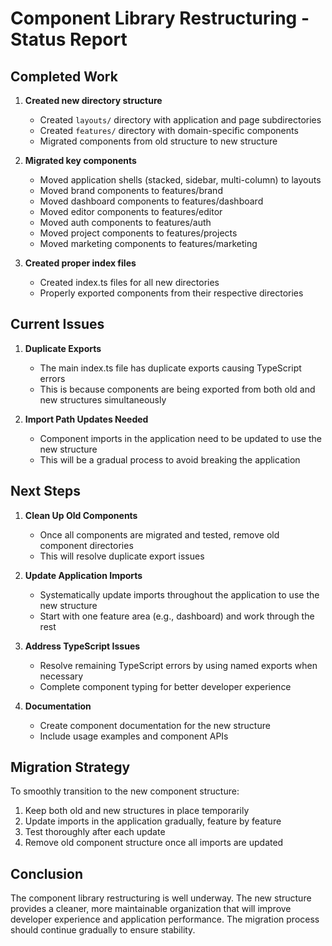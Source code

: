# Component Library Restructuring - Status Report

## Completed Work

1. **Created new directory structure**
   - Created `layouts/` directory with application and page subdirectories
   - Created `features/` directory with domain-specific components
   - Migrated components from old structure to new structure

2. **Migrated key components**
   - Moved application shells (stacked, sidebar, multi-column) to layouts
   - Moved brand components to features/brand
   - Moved dashboard components to features/dashboard
   - Moved editor components to features/editor
   - Moved auth components to features/auth
   - Moved project components to features/projects
   - Moved marketing components to features/marketing

3. **Created proper index files**
   - Created index.ts files for all new directories
   - Properly exported components from their respective directories

## Current Issues

1. **Duplicate Exports**
   - The main index.ts file has duplicate exports causing TypeScript errors
   - This is because components are being exported from both old and new structures simultaneously

2. **Import Path Updates Needed**
   - Component imports in the application need to be updated to use the new structure
   - This will be a gradual process to avoid breaking the application

## Next Steps

1. **Clean Up Old Components**
   - Once all components are migrated and tested, remove old component directories
   - This will resolve duplicate export issues

2. **Update Application Imports**
   - Systematically update imports throughout the application to use the new structure
   - Start with one feature area (e.g., dashboard) and work through the rest

3. **Address TypeScript Issues**
   - Resolve remaining TypeScript errors by using named exports when necessary
   - Complete component typing for better developer experience

4. **Documentation**
   - Create component documentation for the new structure
   - Include usage examples and component APIs

## Migration Strategy

To smoothly transition to the new component structure:

1. Keep both old and new structures in place temporarily
2. Update imports in the application gradually, feature by feature
3. Test thoroughly after each update
4. Remove old component structure once all imports are updated

## Conclusion

The component library restructuring is well underway. The new structure provides a cleaner, more maintainable organization that will improve developer experience and application performance. The migration process should continue gradually to ensure stability. 